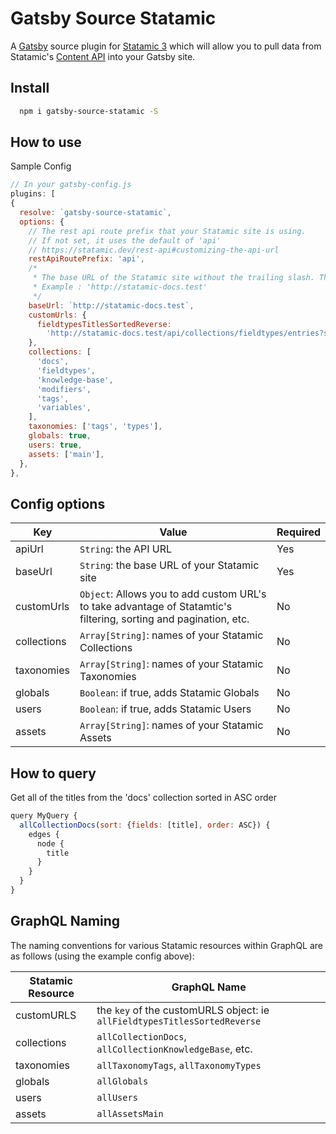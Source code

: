 # Gatsby Source Statamic

A [Gatsby](https://www.gatsbyjs.org/) source plugin for [Statamic 3](https://statamic.dev/) which will allow you to pull
data from Statamic's [Content API](https://statamic.dev/rest-api) into your Gatsby site.

## Install

```bash
  npm i gatsby-source-statamic -S
```

## How to use

Sample Config

```javascript
// In your gatsby-config.js
plugins: [
{
  resolve: `gatsby-source-statamic`,
  options: {
    // The rest api route prefix that your Statamic site is using.
    // If not set, it uses the default of 'api'
    // https://statamic.dev/rest-api#customizing-the-api-url
    restApiRoutePrefix: 'api',
    /*
     * The base URL of the Statamic site without the trailing slash. This is required.
     * Example : 'http://statamic-docs.test'
     */
    baseUrl: `http://statamic-docs.test`,
    customUrls: {
      fieldtypesTitlesSortedReverse:
        'http://statamic-docs.test/api/collections/fieldtypes/entries?sort=-title',
    },
    collections: [
      'docs',
      'fieldtypes',
      'knowledge-base',
      'modifiers',
      'tags',
      'variables',
    ],
    taxonomies: ['tags', 'types'],
    globals: true,
    users: true,
    assets: ['main'],
  },
},
```

## Config options

| Key         | Value                                                                                                             | Required |
| ----------- | ----------------------------------------------------------------------------------------------------------------- | -------- |
| apiUrl      | `String`: the API URL                                                                                             | Yes      |
| baseUrl     | `String`: the base URL of your Statamic site                                                                      | Yes      |
| customUrls  | `Object`: Allows you to add custom URL's to take advantage of Statamtic's filtering, sorting and pagination, etc. | No       |
| collections | `Array[String]`: names of your Statamic Collections                                                               | No       |
| taxonomies  | `Array[String]`: names of your Statamic Taxonomies                                                                | No       |
| globals     | `Boolean`: if true, adds Statamic Globals                                                                         | No       |
| users       | `Boolean`: if true, adds Statamic Users                                                                           | No       |
| assets      | `Array[String]`: names of your Statamic Assets                                                                    | No       |

## How to query

Get all of the titles from the 'docs' collection sorted in ASC order

```javascript
query MyQuery {
  allCollectionDocs(sort: {fields: [title], order: ASC}) {
    edges {
      node {
        title
      }
    }
  }
}
```

## GraphQL Naming

The naming conventions for various Statamic resources within GraphQL are as follows (using the example config above):

| Statamic Resource | GraphQL Name                                                              |
| ----------------- | ------------------------------------------------------------------------- |
| customURLS        | the `key` of the customURLS object: ie `allFieldtypesTitlesSortedReverse` |
| collections       | `allCollectionDocs`, `allCollectionKnowledgeBase`, etc.                   |
| taxonomies        | `allTaxonomyTags`, `allTaxonomyTypes`                                     |
| globals           | `allGlobals`                                                              |
| users             | `allUsers`                                                                |
| assets            | `allAssetsMain`                                                           |
